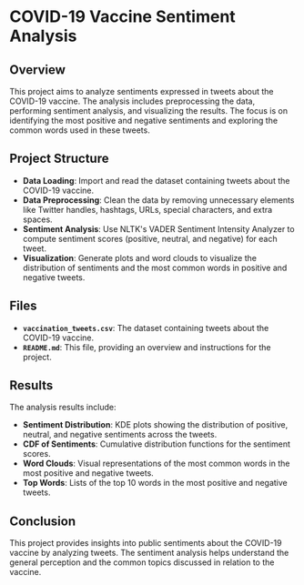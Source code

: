 # COVID-19 Vaccine Sentiment Analysis

## Overview

This project aims to analyze sentiments expressed in tweets about the COVID-19 vaccine. The analysis includes preprocessing the data, performing sentiment analysis, and visualizing the results. The focus is on identifying the most positive and negative sentiments and exploring the common words used in these tweets.

## Project Structure

- **Data Loading**: Import and read the dataset containing tweets about the COVID-19 vaccine.
- **Data Preprocessing**: Clean the data by removing unnecessary elements like Twitter handles, hashtags, URLs, special characters, and extra spaces.
- **Sentiment Analysis**: Use NLTK's VADER Sentiment Intensity Analyzer to compute sentiment scores (positive, neutral, and negative) for each tweet.
- **Visualization**: Generate plots and word clouds to visualize the distribution of sentiments and the most common words in positive and negative tweets.

## Files

- **`vaccination_tweets.csv`**: The dataset containing tweets about the COVID-19 vaccine.
- **`README.md`**: This file, providing an overview and instructions for the project.

## Results

The analysis results include:

- **Sentiment Distribution**: KDE plots showing the distribution of positive, neutral, and negative sentiments across the tweets.
- **CDF of Sentiments**: Cumulative distribution functions for the sentiment scores.
- **Word Clouds**: Visual representations of the most common words in the most positive and negative tweets.
- **Top Words**: Lists of the top 10 words in the most positive and negative tweets.

## Conclusion

This project provides insights into public sentiments about the COVID-19 vaccine by analyzing tweets. The sentiment analysis helps understand the general perception and the common topics discussed in relation to the vaccine.
